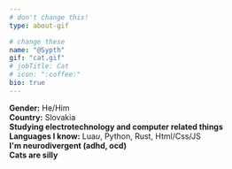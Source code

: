 ```yaml
---
# don't change this!
type: about-gif

# change these
name: "@Sypth"
gif: "cat.gif"
# jobTitle: Cat
# icon: ":coffee:"
bio: true
---
```


**Gender:** He/Him  
**Country:** Slovakia  
**Studying electrotechnology and computer related things**  
**Languages I know:** Lua*u*, Python, Rust, Html/Css/JS  
**I'm neurodivergent (adhd, ocd)**  
**Cats are silly**
